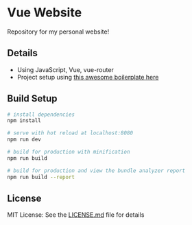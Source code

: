 # Vue Website
Repository for my personal website!

## Details
* Using JavaScript, Vue, vue-router
* Project setup using [this awesome boilerplate here](https://github.com/rohitkrai03/vue-starter)

## Build Setup

``` bash
# install dependencies
npm install

# serve with hot reload at localhost:8080
npm run dev

# build for production with minification
npm run build

# build for production and view the bundle analyzer report
npm run build --report
```

## License
MIT License: See the [LICENSE.md](LICENSE.md) file for details